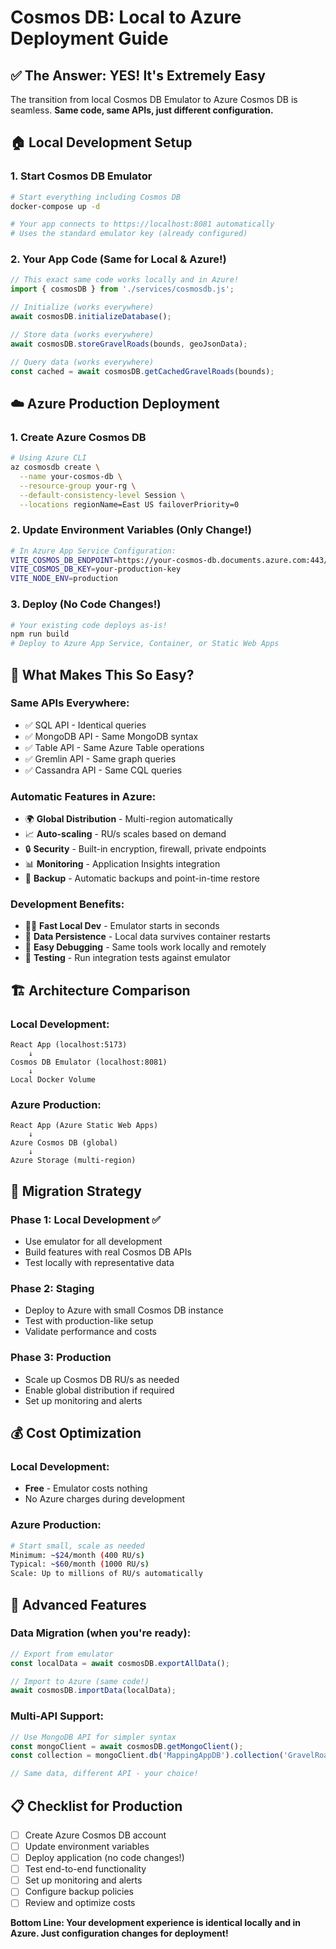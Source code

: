 # Cosmos DB: Local to Azure Deployment Guide

## ✅ **The Answer: YES! It's Extremely Easy**

The transition from local Cosmos DB Emulator to Azure Cosmos DB is seamless. **Same code, same APIs, just different configuration.**

## 🏠 **Local Development Setup**

### 1. Start Cosmos DB Emulator

```bash
# Start everything including Cosmos DB
docker-compose up -d

# Your app connects to https://localhost:8081 automatically
# Uses the standard emulator key (already configured)
```

### 2. Your App Code (Same for Local & Azure!)

```javascript
// This exact same code works locally and in Azure!
import { cosmosDB } from './services/cosmosdb.js';

// Initialize (works everywhere)
await cosmosDB.initializeDatabase();

// Store data (works everywhere)
await cosmosDB.storeGravelRoads(bounds, geoJsonData);

// Query data (works everywhere)
const cached = await cosmosDB.getCachedGravelRoads(bounds);
```

## ☁️ **Azure Production Deployment**

### 1. Create Azure Cosmos DB

```bash
# Using Azure CLI
az cosmosdb create \
  --name your-cosmos-db \
  --resource-group your-rg \
  --default-consistency-level Session \
  --locations regionName=East US failoverPriority=0
```

### 2. Update Environment Variables (Only Change!)

```bash
# In Azure App Service Configuration:
VITE_COSMOS_DB_ENDPOINT=https://your-cosmos-db.documents.azure.com:443/
VITE_COSMOS_DB_KEY=your-production-key
VITE_NODE_ENV=production
```

### 3. Deploy (No Code Changes!)

```bash
# Your existing code deploys as-is!
npm run build
# Deploy to Azure App Service, Container, or Static Web Apps
```

## 🔄 **What Makes This So Easy?**

### **Same APIs Everywhere:**

- ✅ SQL API - Identical queries
- ✅ MongoDB API - Same MongoDB syntax
- ✅ Table API - Same Azure Table operations
- ✅ Gremlin API - Same graph queries
- ✅ Cassandra API - Same CQL queries

### **Automatic Features in Azure:**

- 🌍 **Global Distribution** - Multi-region automatically
- 📈 **Auto-scaling** - RU/s scales based on demand
- 🔒 **Security** - Built-in encryption, firewall, private endpoints
- 📊 **Monitoring** - Application Insights integration
- 🔄 **Backup** - Automatic backups and point-in-time restore

### **Development Benefits:**

- 🏃‍♂️ **Fast Local Dev** - Emulator starts in seconds
- 🔄 **Data Persistence** - Local data survives container restarts
- 🐛 **Easy Debugging** - Same tools work locally and remotely
- 🧪 **Testing** - Run integration tests against emulator

## 🏗️ **Architecture Comparison**

### Local Development:

```
React App (localhost:5173)
    ↓
Cosmos DB Emulator (localhost:8081)
    ↓
Local Docker Volume
```

### Azure Production:

```
React App (Azure Static Web Apps)
    ↓
Azure Cosmos DB (global)
    ↓
Azure Storage (multi-region)
```

## 🚀 **Migration Strategy**

### **Phase 1: Local Development** ✅

- Use emulator for all development
- Build features with real Cosmos DB APIs
- Test locally with representative data

### **Phase 2: Staging**

- Deploy to Azure with small Cosmos DB instance
- Test with production-like setup
- Validate performance and costs

### **Phase 3: Production**

- Scale up Cosmos DB RU/s as needed
- Enable global distribution if required
- Set up monitoring and alerts

## 💰 **Cost Optimization**

### **Local Development:**

- **Free** - Emulator costs nothing
- No Azure charges during development

### **Azure Production:**

```bash
# Start small, scale as needed
Minimum: ~$24/month (400 RU/s)
Typical: ~$60/month (1000 RU/s)
Scale: Up to millions of RU/s automatically
```

## 🔧 **Advanced Features**

### **Data Migration** (when you're ready):

```javascript
// Export from emulator
const localData = await cosmosDB.exportAllData();

// Import to Azure (same code!)
await cosmosDB.importData(localData);
```

### **Multi-API Support**:

```javascript
// Use MongoDB API for simpler syntax
const mongoClient = await cosmosDB.getMongoClient();
const collection = mongoClient.db('MappingAppDB').collection('GravelRoads');

// Same data, different API - your choice!
```

## 📋 **Checklist for Production**

- [ ] Create Azure Cosmos DB account
- [ ] Update environment variables
- [ ] Deploy application (no code changes!)
- [ ] Test end-to-end functionality
- [ ] Set up monitoring and alerts
- [ ] Configure backup policies
- [ ] Review and optimize costs

**Bottom Line: Your development experience is identical locally and in Azure. Just configuration changes for deployment!**

